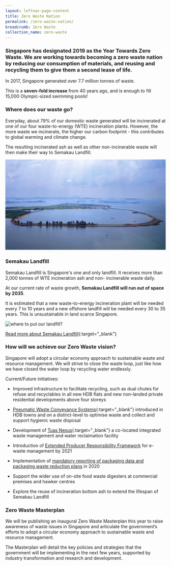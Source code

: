 ```yaml
---
layout: leftnav-page-content
title: Zero Waste Nation
permalink: /zero-waste-nation/
breadcrumb: Zero Waste 
collection_name: zero-waste
---
```


### Singapore has designated 2019 as the Year Towards Zero Waste. We are working towards becoming a zero waste nation by reducing our consumption of materials, and reusing and recycling them to give them a second lease of life. 


In 2017, Singapore generated over 7.7 million tonnes of waste. 

This is a **seven-fold increase** from 40 years ago, and is enough to fill 15,000 Olympic-sized swimming pools!

 
### Where does our waste go?

Everyday, about 79% of our domestic waste generated will be incinerated at one of our four waste-to-energy (WTE) incineration plants. However, the more waste we incinerate, the higher our carbon footprint - this contributes to global warming and climate change. 

The resulting incinerated ash as well as other non-incinerable waste will then make their way to Semakau Landfill. 

![Semakau Landfill](/images/semakau.jpg)
 
### Semakau Landfill

Semakau Landfill is Singapore's one and only landfill. It receives more than 2,000 tonnes of WTE incineration ash and non-
incinerable waste daily.

At our current rate of waste growth, **Semakau Landfill will run out of space by 2035**. 

It is estimated that a new waste-to-energy incineration plant will be needed every 7 to 10 years and a new offshore landfill will be needed every 30 to 35 years. This is unsustainable in land scarce Singapore.

![where to put our landfill? ](https://www.mewr.gov.sg/images/default-source/module/policy-topic/landfill/landfill_challenge_img1.png)

[Read more about Semakau Landfill](https://www.nea.gov.sg/our-services/waste-management/waste-management-infrastructure/semakau-landfill){:target="_blank"} 


### How will we achieve our Zero Waste vision?

Singapore will adopt a circular economy approach to sustainable waste and resource management. We will strive to close the waste loop, just like how we have closed the water loop by recycling water endlessly.

Current/Future initiatives:

* Improved infrastructure to facilitate recycling, such as dual chutes for refuse and recyclables in all new HDB flats and new non-landed private residential developments above four storeys

* [Pneumatic Waste Conveyance Systems](https://www.hdb.gov.sg/cs/infoweb/about-us/our-role/smart-and-sustainable-living/hdb-greenprint/waste-management){:target="_blank"} introduced in HDB towns and on a district-level to optimise waste and collect and support hygienic waste disposal

* Development of [Tuas Nexus](https://www.nea.gov.sg/our-services/waste-management/waste-management-infrastructure/integrated-waste-management-facility){:target="_blank"}  a co-located integrated waste management and water reclaimation facility

* Introduction of [Extended Producer Responsibility Framework](/waste-streams/e-waste/#govt) for e-waste management by 2021

* Implementation of [mandatory reporting of packaging data and packaging waste reduction plans](/waste-streams/packaging-waste/#govt) in 2020

* Support the wider use of on-site food waste digesters at commercial premises and hawker centres
* Explore the reuse of incineration bottom ash to extend the lifespan of Semakau Landfill


### Zero Waste Masterplan

We will be publishing an inaugural Zero Waste Masterplan this year to raise awareness of waste issues in Singapore and articulate the government’s efforts to adopt a circular economy approach to sustainable waste and resource management. 

The Masterplan will detail the key policies and strategies that the government will be implementing in the next few years, supported by industry transformation and research and development.
